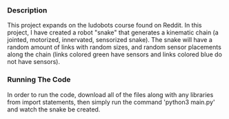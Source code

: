 ### Description

This project expands on the ludobots course found on Reddit. In this project, I have created a robot "snake" that generates a kinematic chain (a jointed, motorized, innervated, sensorized snake). The snake will have a random amount of links with random sizes, and random sensor placements along the chain (links colored green have sensors and links colored blue do not have sensors).

### Running The Code

In order to run the code, download all of the files along with any libraries from import statements, then simply run the command 'python3 main.py' and watch the snake be created.